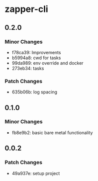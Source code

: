 # zapper-cli

## 0.2.0

### Minor Changes

- f78ca39: Improvements
- b5994a8: cwd for tasks
- 99da989: env override and docker
- 273eb34: tasks

### Patch Changes

- 635b06b: log spacing

## 0.1.0

### Minor Changes

- fb8e9b2: basic bare metal functionality

## 0.0.2

### Patch Changes

- 49a937e: setup project
